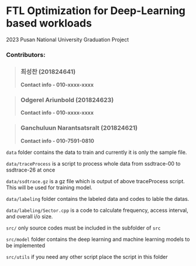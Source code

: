 # FTL Optimization for Deep-Learning based workloads
2023 Pusan National University Graduation Project


### Contributors: 
> ### 최성찬 (201824641)
> **Contact info - 010-xxxx-xxxx**

> ### Odgerel Ariunbold (201824623)
> **Contact info - 010-xxxx-xxxx**

> ### Ganchuluun Narantsatsralt (201824621)
> **Contact info - 010-7591-0810**

```data``` folder contains the data to train and currently it is only the sample file. 

  ```data/traceProcess``` is a script to process whole data from ssdtrace-00 to ssdtrace-26 at once

  ```data/ssdtrace.gz``` is a gz file which is output of above traceProcess script. This will be used for training model.

  ```data/labeling``` folder contains the labeled data and codes to lable the datas.

  ```data/labeling/Sector.cpp``` is a code to calculate frequency, access interval, and overall i/o size.

```src/``` only source codes must be included in the subfolder of ```src```

```src/model``` folder contains the deep learning and machine learning models to be implemented

```src/utils``` if you need any other script place the script in this folder
